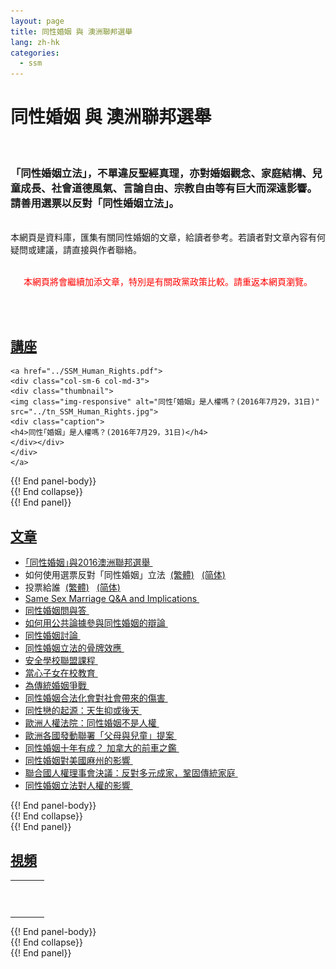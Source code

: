 ```yaml
---
layout: page
title: 同性婚姻 與 澳洲聯邦選舉
lang: zh-hk
categories: 
  - ssm
--- 
```


<div id="fb-root"></div>
<script>(function(d, s, id) {
  var js, fjs = d.getElementsByTagName(s)[0];
  if (d.getElementById(id)) return;
  js = d.createElement(s); js.id = id;
  js.src = "//connect.facebook.net/en_GB/sdk.js#xfbml=1&version=v2.6";
  fjs.parentNode.insertBefore(js, fjs);
}(document, 'script', 'facebook-jssdk'));</script>

同性婚姻 與 澳洲聯邦選舉
=======================
<br>
<h3>「同性婚姻立法」，不單違反聖經真理，亦對婚姻觀念、家庭結構、兒童成長、社會道德風氣、言論自由、宗教自由等有巨大而深遠影響。
請善用選票以反對「同性婚姻立法」。 </h3>
<br>
本網頁是資料庫，匯集有關同性婚姻的文章，給讀者參考。若讀者對文章內容有何疑問或建議，請直接與作者聯絡。
<br><br>
<p align="center"><font color="#ff0000">本網頁將會繼續加添文章，特別是有關政黨政策比較。請重返本網頁瀏覽。</font></p>
<br><br>

<div class="row">
<div class="panel-group " id="mag-panel">

<div class="panel panel-default">
<div class="panel-heading">
<a data-toggle="collapse" data-parent="#mag-panel" href="#seminars"><h2>講座</h2></a>
</div>
<div id="seminars">
<div class="panel-body">
  
	<a href="../SSM_Human_Rights.pdf">
	<div class="col-sm-6 col-md-3">
	<div class="thumbnail">
	<img class="img-responsive" alt="同性｢婚姻」是人權嗎？(2016年7月29，31日)" src="../tn_SSM_Human_Rights.jpg">
	<div class="caption">
	<h4>同性｢婚姻」是人權嗎？(2016年7月29，31日)</h4>
	</div></div>
	</div>
	</a>

</div> {{! End panel-body}}
</div> {{! End collapse}}
</div> {{! End panel}}

<div class="panel panel-default">
<div class="panel-heading">
<a data-toggle="collapse" data-parent="#mag-panel" href="#articles"><h2>文章</h2></a>
</div>
<div id="articles">
<div class="panel-body">

<ul>
<li>
	<a href="../SSM_and_Federal_Election.pdf">｢同性婚姻｣與2016澳洲聯邦選舉&nbsp;<span class="glyphicon glyphicon-download-alt"></span></a>
<li>
	如何使用選票反對「同性婚姻」立法&nbsp;&nbsp;<a href="../How_to_vote_against_SSM_(TCM).pdf">(繁體<span class="glyphicon glyphicon-download-alt"></span>)</a>&nbsp;&nbsp;
	<a href="../How_to_vote_against_SSM_(SIM).pdf">(简体<span class="glyphicon glyphicon-download-alt"></span>)</a>
<li>
	投票給誰&nbsp;&nbsp;<a href="../Whom_to_vote_for_(TCM).pdf">(繁體<span class="glyphicon glyphicon-download-alt"></span>)</a>&nbsp;&nbsp;
	<a href="../Whom_to_vote_for_(TCM).pdf">(简体<span class="glyphicon glyphicon-download-alt"></span>)</a>
<li>
	<a href="../Same sex marriage Q&A  and implications.pdf">Same Sex Marriage Q&A and Implications&nbsp;<span class="glyphicon glyphicon-download-alt"></span></a>
<li>
	<a href="../SSM_QnA.pdf">同性婚姻問與答&nbsp;<span class="glyphicon glyphicon-download-alt"></span></a>
<li>
	<a href="http://www.ctca.org.au/doc/newsletter32.pdf">如何用公共論據參與同性婚姻的辯論&nbsp;<span class="glyphicon glyphicon-download-alt"></span></a>
<li>
	<a href="../SSM_Discussion.pdf">同性婚姻討論&nbsp;<span class="glyphicon glyphicon-download-alt"></span></a>
<li>
	<a href="../SSM_Domino_Effects.pdf">同性婚姻立法的骨牌效應&nbsp;<span class="glyphicon glyphicon-download-alt"></span></a>
<li>
	<a href="../Safe_Schools_Coalition.pdf">安全學校聯盟課程&nbsp;<span class="glyphicon glyphicon-download-alt"></span></a>
<li>
	<a href="../School_Education.pdf">當心子女在校教育&nbsp;<span class="glyphicon glyphicon-download-alt"></span></a>
<li>
	<a href="../Fight_For_Marriages.pdf">為傳統婚姻爭戰&nbsp;<span class="glyphicon glyphicon-download-alt"></span></a>
<li>
	<a href="../SSM_Damage_To_Society.pdf">同性婚姻合法化會對社會帶來的傷害&nbsp;<span class="glyphicon glyphicon-download-alt"></span></a>
<li>
	<a href="../Origin_of_homosexuality.pdf">同性戀的起源：天生抑或後天&nbsp;<span class="glyphicon glyphicon-download-alt"></span></a>
<li>
	<a href="../Euro_Human_Rights_Court.pdf">歐洲人權法院：同性婚姻不是人權&nbsp;<span class="glyphicon glyphicon-download-alt"></span></a>
<li>
	<a href="../European_Citizens_Initiative.pdf">歐洲各國發動聯署「父母與兒童」提案&nbsp;<span class="glyphicon glyphicon-download-alt"></span></a>
<li>
	<a href="../SSM_Canada.pdf">同性婚姻十年有成？ 加拿大的前車之鑑&nbsp;<span class="glyphicon glyphicon-download-alt"></span></a>
<li>
	<a href="../SSM_Massachusetts.pdf">同性婚姻對美國麻州的影響&nbsp;<span class="glyphicon glyphicon-download-alt"></span></a>
<li>
	<a href="../UNHRC.pdf">聯合國人權理事會決議：反對多元成家，鞏固傳統家庭&nbsp;<span class="glyphicon glyphicon-download-alt"></span></a>
<li>
	<a href="../SSM_Impact_On_Human_Rights.pdf">同性婚姻立法對人權的影響&nbsp;<span class="glyphicon glyphicon-download-alt"></span></a>
</ul>

</div> {{! End panel-body}}
</div> {{! End collapse}}
</div> {{! End panel}}


<div class="panel panel-default">
<div class="panel-heading">
<a data-toggle="collapse" data-parent="#mag-panel" href="#videos"><h2>視頻</h2></a>
</div>
<div id="videos">
<div class="panel-body">
  
<table style="text-align: left; width: 100%;" border="0"
 cellpadding="5" cellspacing="0">
  <tbody>
    <tr>
        <td>
            <div class="fb-video" data-href="https://www.facebook.com/rd.sodo/videos/887534068032036/" data-width="500" data-show-text="false" data-allowfullscreen="true">
            <div class="fb-xfbml-parse-ignore">
            <blockquote cite="https://www.facebook.com/rd.sodo/videos/887534068032036/">
            <a href="https://www.facebook.com/rd.sodo/videos/887534068032036/"></a>
        </td>
    <tr>
        <td>
            <div class="fb-video" data-href="https://www.facebook.com/rd.sodo/videos/vb.281436498641799/896850750433701/?type=2&amp;theater" data-width="500" data-show-text="false" data-allowfullscreen="true">
            <div class="fb-xfbml-parse-ignore">
            <blockquote cite="https://www.facebook.com/rd.sodo/videos/896850750433701/">
            <a href="https://www.facebook.com/rd.sodo/videos/896850750433701/"></a>
        </td>
    </tr>
    <tr>
        <td>
			<div class="fb-video" data-href="https://www.facebook.com/rd.sodo/videos/vb.281436498641799/957833937668715/?type=2&amp;theater" data-width="500" data-show-text="false" data-allowfullscreen="true">
			<div class="fb-xfbml-parse-ignore">
			<blockquote cite="https://www.facebook.com/rd.sodo/videos/957833937668715/">
			<a href="https://www.facebook.com/rd.sodo/videos/957833937668715/"></a>
		</td>
    </tr>
  </tbody>
</table>

</div> {{! End panel-body}}
</div> {{! End collapse}}
</div> {{! End panel}}
